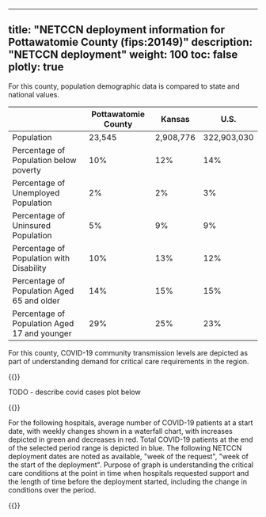 
---
title: "NETCCN deployment information for Pottawatomie County (fips:20149)"
description: "NETCCN deployment"
weight: 100
toc: false
plotly: true
---

For this county, population demographic data is compared to state and national values.

| | Pottawatomie County | Kansas | U.S. |
| ----------- | ----------- | ----------- | -------- |
| Population | 23,545 | 2,908,776 | 322,903,030 |
| Percentage of Population below poverty | 10% | 12% | 14% |
| Percentage of Unemployed Population | 2% | 2% | 3% |
| Percentage of Uninsured Population | 5% | 9% | 9% |
| Percentage of Population with Disability | 10% | 13% | 12% |
| Percentage of Population Aged 65 and older | 14% | 15% | 15% |
| Percentage of Population Aged 17 and younger | 29% | 25% | 23% |

  

For this county, COVID-19 community transmission levels are depicted as part of understanding demand for critical care requirements in the region.

{{<plotly json="netccn/20149/covid_transmission.plotly.json" height="400px">}}


TODO - describe covid cases plot below

  {{<plotly json="netccn/20149/covid_cases.plotly.json" height="400px">}}


For the following hospitals, average number of COVID-19 patients at a start date, with weekly changes shown in a waterfall chart, with increases depicted in green and decreases in red.  Total COVID-19 patients at the end of the selected period range is depicted in blue.  The following NETCCN deployment dates are noted as available, "week of the request", "week of the start of the deployment".  Purpose of graph is understanding the critical care conditions at the point in time when hospitals requested support and the length of time before the deployment started, including the change in conditions over the period.

{{<plotly json="netccn/20149/hospital.171354.plotly.json" height="400px">}}
